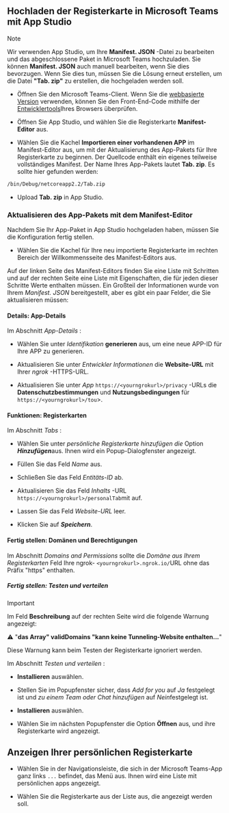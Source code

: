 ## <a name="upload-your-tab-to-teams-with-app-studio"></a>Hochladen der Registerkarte in Microsoft Teams mit App Studio

>[!NOTE]
> Wir verwenden App Studio, um Ihre **Manifest. JSON** -Datei zu bearbeiten und das abgeschlossene Paket in Microsoft Teams hochzuladen. Sie können **Manifest. JSON** auch manuell bearbeiten, wenn Sie dies bevorzugen. Wenn Sie dies tun, müssen Sie die Lösung erneut erstellen, um die Datei **"Tab. zip"** zu erstellen, die hochgeladen werden soll.

- Öffnen Sie den Microsoft Teams-Client. Wenn Sie die [webbasierte Version](https://teams.microsoft.com) verwenden, können Sie den Front-End-Code mithilfe der [Entwicklertools](~/tabs/how-to/developer-tools.md)Ihres Browsers überprüfen.

- Öffnen Sie App Studio, und wählen Sie die Registerkarte **Manifest-Editor** aus.

- Wählen Sie die Kachel **Importieren einer vorhandenen APP** im Manifest-Editor aus, um mit der Aktualisierung des App-Pakets für Ihre Registerkarte zu beginnen. Der Quellcode enthält ein eigenes teilweise vollständiges Manifest. Der Name Ihres App-Pakets lautet **Tab. zip**. Es sollte hier gefunden werden:

```bash
/bin/Debug/netcoreapp2.2/Tab.zip
```

- Upload **Tab. zip** in App Studio.

### <a name="update-your-app-package-with-manifest-editor"></a>Aktualisieren des App-Pakets mit dem Manifest-Editor

Nachdem Sie Ihr App-Paket in App Studio hochgeladen haben, müssen Sie die Konfiguration fertig stellen.

- Wählen Sie die Kachel für Ihre neu importierte Registerkarte im rechten Bereich der Willkommensseite des Manifest-Editors aus.

Auf der linken Seite des Manifest-Editors finden Sie eine Liste mit Schritten und auf der rechten Seite eine Liste mit Eigenschaften, die für jeden dieser Schritte Werte enthalten müssen. Ein Großteil der Informationen wurde von Ihrem *Manifest. JSON* bereitgestellt, aber es gibt ein paar Felder, die Sie aktualisieren müssen:

#### <a name="details-app-details"></a>Details: App-Details

Im Abschnitt *App-Details* :

- Wählen Sie unter *Identifikation* **generieren** aus, um eine neue APP-ID für Ihre APP zu generieren.

- Aktualisieren Sie unter *Entwickler Informationen* die **Website-URL** mit Ihrer *ngrok* -HTTPS-URL.

- Aktualisieren Sie unter *App* `https://<yourngrokurl>/privacy` -URLs die **Datenschutzbestimmungen** und **Nutzungsbedingungen** für `https://<yourngrokurl>/tou`>.

#### <a name="capabilities-tabs"></a>Funktionen: Registerkarten

Im Abschnitt *Tabs* :

- Wählen Sie unter *persönliche Registerkarte hinzufügen die* Option ***Hinzufügen***aus. Ihnen wird ein Popup-Dialogfenster angezeigt.

- Füllen Sie das Feld *Name* aus.

- Schließen Sie das Feld *Entitäts-ID* ab.

- Aktualisieren Sie das Feld *Inhalts* -URL `https://<yourngrokurl>/personalTab`mit auf.

- Lassen Sie das Feld *Website-URL* leer.

- Klicken Sie auf ***Speichern***.

#### <a name="finish-domains-and-permissions"></a>Fertig stellen: Domänen und Berechtigungen

Im Abschnitt *Domains and Permissions* sollte die *Domäne aus Ihrem Registerkarten* Feld Ihre ngrok- `<yourngrokurl>.ngrok.io/`URL ohne das Präfix "https" enthalten.

##### <a name="finish-test-and-distribute"></a>Fertig stellen: Testen und verteilen

>[!IMPORTANT]
>Im Feld **Beschreibung** auf der rechten Seite wird die folgende Warnung angezeigt:
>
>&#9888; "**das Array" validDomains "kann keine Tunneling-Website enthalten...**"
>
>Diese Warnung kann beim Testen der Registerkarte ignoriert werden.

Im Abschnitt *Testen und verteilen* :

- **Installieren** auswählen.

- Stellen Sie im Popupfenster sicher, dass *Add for you* auf *Ja* festgelegt ist und *zu einem Team oder Chat hinzufügen* auf *Nein*festgelegt ist.

- **Installieren** auswählen.

- Wählen Sie im nächsten Popupfenster die Option **Öffnen** aus, und ihre Registerkarte wird angezeigt.

## <a name="view-your-personal-tab"></a>Anzeigen Ihrer persönlichen Registerkarte

- Wählen Sie in der Navigationsleiste, die sich in der Microsoft Teams-App ganz links `...` befindet, das Menü aus. Ihnen wird eine Liste mit persönlichen apps angezeigt.

- Wählen Sie die Registerkarte aus der Liste aus, die angezeigt werden soll.
